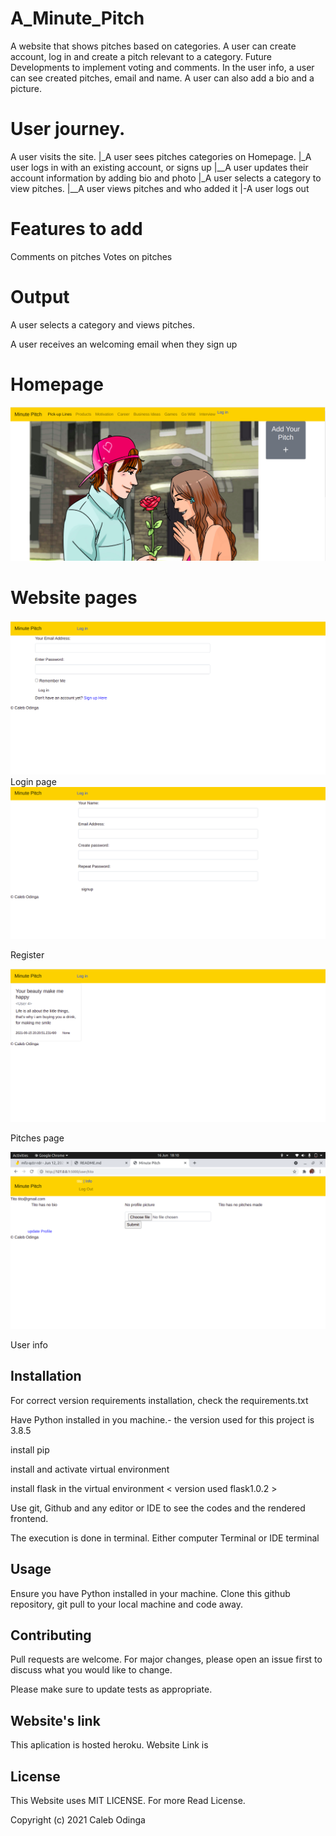 # A_Minute_Pitch
A website that shows pitches based on categories. A user can create account, log in and create a pitch relevant to a category. Future Developments to implement voting and comments. In the user info, a user can see created pitches, email and name. A user can also add a bio and a picture.

# User journey.
A user visits the site.
|_A user sees pitches categories on Homepage.
|_A user logs in with an existing account, or signs up
|__A user updates their account information by adding bio and photo
|_A user selects a category to view pitches.
|__A user views pitches and who added it
|-A user logs  out

# Features to add
Comments on pitches
Votes on pitches


# Output
A user selects a category and views pitches.

A user receives an welcoming email when they sign up

# Homepage
<img src="app/static/images/homepage.png">

# Website pages

<img src="app/static/images/loginpage.png"> 
Login page

<img src="app/static/images/register.png">

Register

<img src="app/static/images/pitches.png">

Pitches page

<img src="app/static/images/info.png">

User info

## Installation
For correct version requirements installation, check the requirements.txt

Have Python installed in you machine.- the version used for this project is 3.8.5

install pip

install and activate virtual environment

install flask in the virtual environment
  < version used flask1.0.2 >

Use git, Github and any editor or IDE to see the codes and the rendered frontend.

The execution is done in terminal. Either computer Terminal or IDE terminal

## Usage

Ensure you have Python installed in your machine. Clone this github repository, git pull to your local machine and code away.

## Contributing
Pull requests are welcome. For major changes, please open an issue first to discuss what you would like to change.

Please make sure to update tests as appropriate.

## Website's link
This aplication is hosted heroku. Website Link is 

## License
This Website uses MIT LICENSE. For more Read License.

Copyright (c) 2021 Caleb Odinga